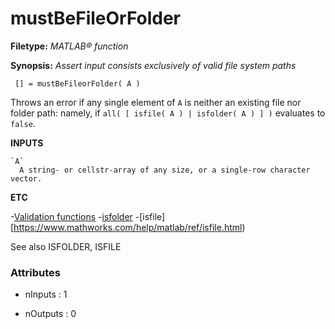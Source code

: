 # mustBeFileOrFolder

**Filetype:** _MATLAB&reg; function_

**Synopsis:** _Assert input consists exclusively of valid file system paths_

     
     [] = mustBeFileorFolder( A ) 

Throws an error if any single element of `A` is neither an existing file nor
folder path: namely, if `all( [ isfile( A ) | isfolder( A ) ] )` evaluates to
`false`.

__INPUTS__

    `A` 
      A string- or cellstr-array of any size, or a single-row character vector.

__ETC__

-[Validation functions](https://www.mathworks.com/help/matlab/matlab_prog/argument-validation-functions.html)
-[isfolder](https://www.mathworks.com/help/matlab/ref/isfolder.html)
-[isfile][https://www.mathworks.com/help/matlab/ref/isfile.html)

See also
ISFOLDER, ISFILE


### Attributes


- nInputs : 1

- nOutputs : 0
